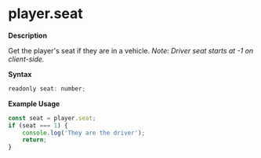 # player.seat

**Description**

Get the player's seat if they are in a vehicle.
_Note: Driver seat starts at -1 on client-side._

**Syntax**

```js
readonly seat: number;
```

**Example Usage**

```js
const seat = player.seat;
if (seat === 1) {
    console.log('They are the driver');
    return;
}
```
